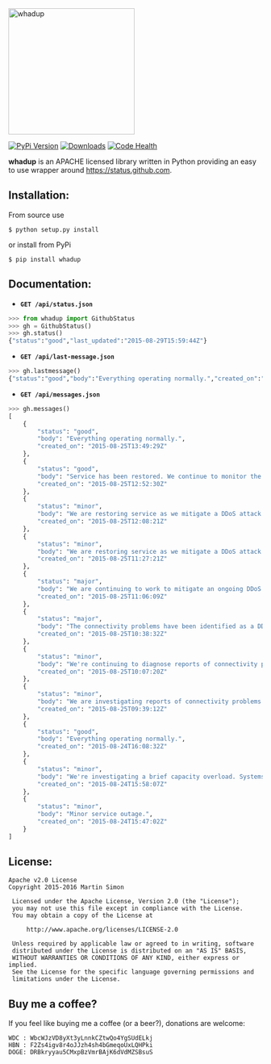 <img src="https://raw.githubusercontent.com/mrsmn/whadup/master/doc/whadup.jpg" height=250 alt="whadup" title="whadup">

[![PyPi Version](http://img.shields.io/pypi/v/whadup.svg)](https://pypi.python.org/pypi/whadup/)   [![Downloads](http://img.shields.io/pypi/dm/whadup.svg)](https://pypi.python.org/pypi/whadup/)
[![Code Health](https://landscape.io/github/mrsmn/whadup/master/landscape.svg)](https://landscape.io/github/mrsmn/whadup/master)

**whadup** is an APACHE licensed library written in Python providing an easy to use wrapper around https://status.github.com.

## Installation:

From source use

	$ python setup.py install

or install from PyPi

	$ pip install whadup

## Documentation:

- **`GET /api/status.json`**
```python
>>> from whadup import GithubStatus
>>> gh = GithubStatus()
>>> gh.status()
{"status":"good","last_updated":"2015-08-29T15:59:44Z"}
```

- **`GET /api/last-message.json`**
```python
>>> gh.lastmessage()
{"status":"good","body":"Everything operating normally.","created_on":"2015-08-25T13:49:29Z"}
```

- **`GET /api/messages.json`**
```python
>>> gh.messages()
[
	{
		"status": "good", 
		"body": "Everything operating normally.", 
		"created_on": "2015-08-25T13:49:29Z"
	}, 
	{
		"status": "good", 
		"body": "Service has been restored. We continue to monitor the situation closely.", 
		"created_on": "2015-08-25T12:52:30Z"
	}, 
	{
		"status": "minor", 
		"body": "We are restoring service as we mitigate a DDoS attack. Response times may be slower while this work continues.", 
		"created_on": "2015-08-25T12:08:21Z"
	}, 
	{
		"status": "minor", 
		"body": "We are restoring service as we mitigate a DDoS attack.", 
		"created_on": "2015-08-25T11:27:21Z"
	}, 
	{
		"status": "major", 
		"body": "We are continuing to work to mitigate an ongoing DDoS attack.", 
		"created_on": "2015-08-25T11:06:09Z"
	}, 
	{
		"status": "major", 
		"body": "The connectivity problems have been identified as a DDoS attack. We're working to mitigate now.", 
		"created_on": "2015-08-25T10:38:32Z"
	}, 
	{
		"status": "minor", 
		"body": "We're continuing to diagnose reports of connectivity problems.", 
		"created_on": "2015-08-25T10:07:20Z"
	}, 
	{
		"status": "minor", 
		"body": "We are investigating reports of connectivity problems.", 
		"created_on": "2015-08-25T09:39:12Z"
	}, 
	{
		"status": "good", 
		"body": "Everything operating normally.", 
		"created_on": "2015-08-24T16:08:32Z"
	}, 
	{
		"status": "minor", 
		"body": "We're investigating a brief capacity overload. Systems are recovering.", 
		"created_on": "2015-08-24T15:58:07Z"
	}, 
	{
		"status": "minor", 
		"body": "Minor service outage.", 
		"created_on": "2015-08-24T15:47:02Z"
	}
]
```

## License:

	Apache v2.0 License
	Copyright 2015-2016 Martin Simon

	 Licensed under the Apache License, Version 2.0 (the "License");
	 you may not use this file except in compliance with the License.
	 You may obtain a copy of the License at

		 http://www.apache.org/licenses/LICENSE-2.0

	 Unless required by applicable law or agreed to in writing, software
	 distributed under the License is distributed on an "AS IS" BASIS,
	 WITHOUT WARRANTIES OR CONDITIONS OF ANY KIND, either express or implied.
	 See the License for the specific language governing permissions and
	 limitations under the License.


## Buy me a coffee?

If you feel like buying me a coffee (or a beer?), donations are welcome:

```
WDC : WbcWJzVD8yXt3yLnnkCZtwQo4YgSUdELkj
HBN : F2Zs4igv8r4oJJzh4sh4bGmeqoUxLQHPki
DOGE: DRBkryyau5CMxpBzVmrBAjK6dVdMZSBsuS
```

